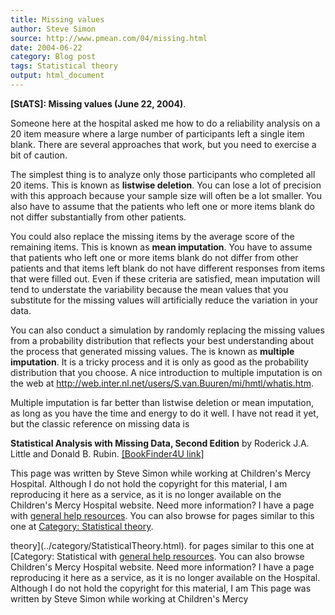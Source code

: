 ```yaml
---
title: Missing values
author: Steve Simon
source: http://www.pmean.com/04/missing.html
date: 2004-06-22
category: Blog post
tags: Statistical theory
output: html_document
---
```

**[StATS]: Missing values (June 22, 2004)**.

Someone here at the hospital asked me how to do a reliability analysis
on a 20 item measure where a large number of participants left a single
item blank. There are several approaches that work, but you need to
exercise a bit of caution.

The simplest thing is to analyze only those participants who completed
all 20 items. This is known as **listwise deletion**. You can lose a lot
of precision with this approach because your sample size will often be a
lot smaller. You also have to assume that the patients who left one or
more items blank do not differ substantially from other patients.

You could also replace the missing items by the average score of the
remaining items. This is known as **mean imputation**. You have to
assume that patients who left one or more items blank do not differ from
other patients and that items left blank do not have different responses
from items that were filled out. Even if these criteria are satisfied,
mean imputation will tend to understate the variability because the mean
values that you substitute for the missing values will artificially
reduce the variation in your data.

You can also conduct a simulation by randomly replacing the missing
values from a probability distribution that reflects your best
understanding about the process that generated missing values. The is
known as **multiple imputation**. It is a tricky process and it is only
as good as the probability distribution that you choose. A nice
introduction to multiple imputation is on the web at
<http://web.inter.nl.net/users/S.van.Buuren/mi/hmtl/whatis.htm>.

Multiple imputation is far better than listwise deletion or mean
imputation, as long as you have the time and energy to do it well. I
have not read it yet, but the classic reference on missing data is

**Statistical Analysis with Missing Data, Second Edition** by Roderick
J.A. Little and Donald B. Rubin. [\[BookFinder4U
link\]](http://www.bookfinder4u.com/detail/0471183865.html)

This page was written by Steve Simon while working at Children\'s Mercy
Hospital. Although I do not hold the copyright for this material, I am
reproducing it here as a service, as it is no longer available on the
Children\'s Mercy Hospital website. Need more information? I have a page
with [general help resources](../GeneralHelp.html). You can also browse
for pages similar to this one at [Category: Statistical
theory](../category/StatisticalTheory.html).
<!---More--->
theory](../category/StatisticalTheory.html).
for pages similar to this one at [Category: Statistical
with [general help resources](../GeneralHelp.html). You can also browse
Children\'s Mercy Hospital website. Need more information? I have a page
reproducing it here as a service, as it is no longer available on the
Hospital. Although I do not hold the copyright for this material, I am
This page was written by Steve Simon while working at Children\'s Mercy

<!---Do not use
**[StATS]: Missing values (June 22, 2004)**.
This page was written by Steve Simon while working at Children\'s Mercy
Hospital. Although I do not hold the copyright for this material, I am
reproducing it here as a service, as it is no longer available on the
Children\'s Mercy Hospital website. Need more information? I have a page
with [general help resources](../GeneralHelp.html). You can also browse
for pages similar to this one at [Category: Statistical
theory](../category/StatisticalTheory.html).
--->

